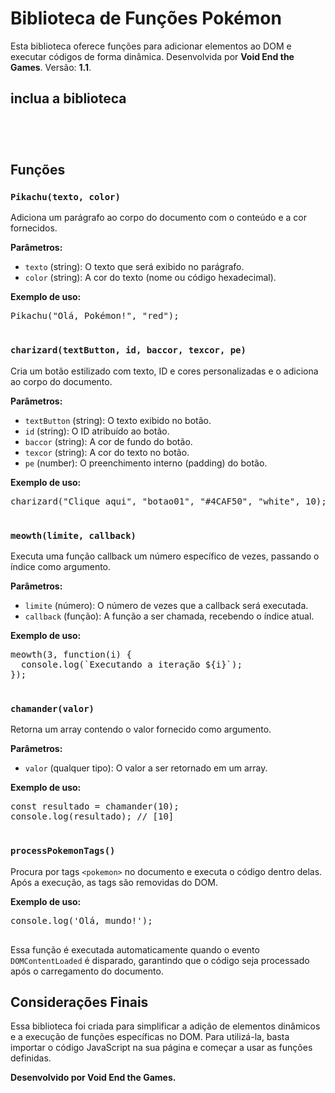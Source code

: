 <!DOCTYPE html>
<html lang="en">
<head>
  <meta charset="UTF-8">
  <meta name="viewport" content="width=device-width, initial-scale=1.0">
  
</head>
<body>
  <h1>Biblioteca de Funções Pokémon</h1>
  <p>
    Esta biblioteca oferece funções para adicionar elementos ao DOM e executar códigos de forma dinâmica. Desenvolvida por 
    <strong>Void End the Games</strong>. Versão: <strong>1.1</strong>.
  </p>
  
<h2> inclua a biblioteca</h2>
<code>
     <script src="https://github.com/MREVAN30/pokescript-/blob/main/Pokemon.js"></script>

</code>

  <h2>Funções</h2>

  <h3><code>Pikachu(texto, color)</code></h3>
  <p>Adiciona um parágrafo ao corpo do documento com o conteúdo e a cor fornecidos.</p>
  <p><strong>Parâmetros:</strong></p>
  <ul>
    <li><code>texto</code> (string): O texto que será exibido no parágrafo.</li>
    <li><code>color</code> (string): A cor do texto (nome ou código hexadecimal).</li>
  </ul>
  <p><strong>Exemplo de uso:</strong></p>
  <pre>
Pikachu("Olá, Pokémon!", "red");
  </pre>

  <h3><code>charizard(textButton, id, baccor, texcor, pe)</code></h3>
  <p>Cria um botão estilizado com texto, ID e cores personalizadas e o adiciona ao corpo do documento.</p>
  <p><strong>Parâmetros:</strong></p>
  <ul>
    <li><code>textButton</code> (string): O texto exibido no botão.</li>
    <li><code>id</code> (string): O ID atribuído ao botão.</li>
    <li><code>baccor</code> (string): A cor de fundo do botão.</li>
    <li><code>texcor</code> (string): A cor do texto no botão.</li>
    <li><code>pe</code> (number): O preenchimento interno (padding) do botão.</li>
  </ul>
  <p><strong>Exemplo de uso:</strong></p>
  <pre>
charizard("Clique aqui", "botao01", "#4CAF50", "white", 10);
  </pre>

  <h3><code>meowth(limite, callback)</code></h3>
  <p>Executa uma função callback um número específico de vezes, passando o índice como argumento.</p>
  <p><strong>Parâmetros:</strong></p>
  <ul>
    <li><code>limite</code> (número): O número de vezes que a callback será executada.</li>
    <li><code>callback</code> (função): A função a ser chamada, recebendo o índice atual.</li>
  </ul>
  <p><strong>Exemplo de uso:</strong></p>
  <pre>
meowth(3, function(i) {
  console.log(`Executando a iteração ${i}`);
});
  </pre>

  <h3><code>chamander(valor)</code></h3>
  <p>Retorna um array contendo o valor fornecido como argumento.</p>
  <p><strong>Parâmetros:</strong></p>
  <ul>
    <li><code>valor</code> (qualquer tipo): O valor a ser retornado em um array.</li>
  </ul>
  <p><strong>Exemplo de uso:</strong></p>
  <pre>
const resultado = chamander(10);
console.log(resultado); // [10]
  </pre>

  <h3><code>processPokemonTags()</code></h3>
  <p>
    Procura por tags <code>&lt;pokemon&gt;</code> no documento e executa o código dentro delas. Após a execução, as tags são 
    removidas do DOM.
  </p>
  <p><strong>Exemplo de uso:</strong></p>
  <pre>
<pokemon>console.log('Olá, mundo!');</pokemon>
  </pre>
  <p>Essa função é executada automaticamente quando o evento <code>DOMContentLoaded</code> é disparado, garantindo que o código 
  seja processado após o carregamento do documento.</p>

  <h2>Considerações Finais</h2>
  <p>
    Essa biblioteca foi criada para simplificar a adição de elementos dinâmicos e a execução de funções específicas no DOM. 
    Para utilizá-la, basta importar o código JavaScript na sua página e começar a usar as funções definidas.
  </p>
  <p><strong>Desenvolvido por Void End the Games.</strong></p>
</body>
</html>
